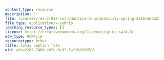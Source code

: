 ```yaml
---
content_type: resource
description: ''
file: /courses/res-6-012-introduction-to-probability-spring-2018/ebba228974b8e87c0c9f3af16dd02588_RVc5hXzVFc4.srt
file_type: application/x-subrip
learning_resource_types: []
license: https://creativecommons.org/licenses/by-nc-sa/4.0/
ocw_type: OCWFile
resourcetype: Other
title: 3play caption file
uid: ebba2289-74b8-e87c-0c9f-3af16dd02588
---
```

